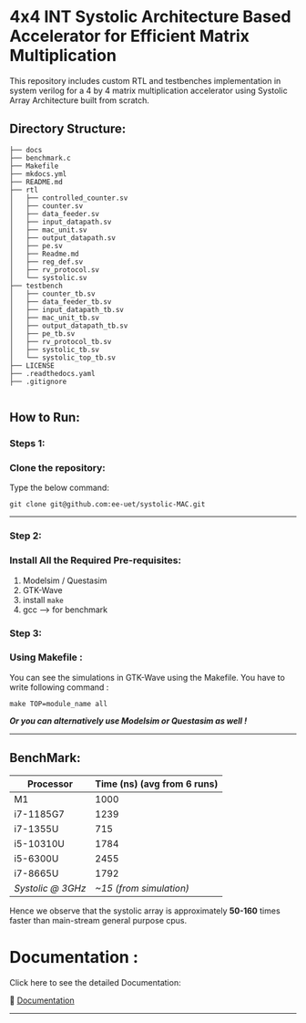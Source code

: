 #  4x4 INT Systolic Architecture Based Accelerator for Efficient Matrix Multiplication



This repository includes custom RTL and testbenches implementation in system verilog for a 4 by 4 matrix multiplication accelerator using Systolic Array Architecture built from scratch. 


## Directory Structure:
```
├── docs
├── benchmark.c
├── Makefile
├── mkdocs.yml
├── README.md
├── rtl
│   ├── controlled_counter.sv
│   ├── counter.sv
│   ├── data_feeder.sv
│   ├── input_datapath.sv
│   ├── mac_unit.sv
│   ├── output_datapath.sv
│   ├── pe.sv
│   ├── Readme.md
│   ├── reg_def.sv
│   ├── rv_protocol.sv
│   └── systolic.sv
├── testbench
│   ├── counter_tb.sv
│   ├── data_feeder_tb.sv
│   ├── input_datapath_tb.sv
│   ├── mac_unit_tb.sv
│   ├── output_datapath_tb.sv
│   ├── pe_tb.sv
│   ├── rv_protocol_tb.sv
│   ├── systolic_tb.sv
│   └── systolic_top_tb.sv
├── LICENSE
├── .readthedocs.yaml
├── .gitignore


```

## How to Run:

### Steps 1:
### Clone the repository:

Type the below command:

```
git clone git@github.com:ee-uet/systolic-MAC.git
```


---

### Step 2:
### Install All the Required Pre-requisites:

1. Modelsim / Questasim
2. GTK-Wave
3. install `make`
4. gcc --> for benchmark

### Step 3:
### Using Makefile :
You can see the simulations in GTK-Wave using the Makefile. You have to write following command :
```
make TOP=module_name all
```

***Or you can alternatively use **Modelsim** or Questasim as well !***



---
## BenchMark:

| Processor        | Time (ns) (avg from 6 runs) |
|------------------|-----------------------------|
| M1               | 1000                        |
| i7-1185G7        | 1239                        |
| i7-1355U         | 715                         |
| i5-10310U        | 1784                        |
| i5-6300U         | 2455                        |
| i7-8665U         | 1792                        |
| *Systolic @ 3GHz*| *~15 (from simulation)*     |

Hence we observe that the systolic array is approximately **50-160** times faster than main-stream general purpose cpus. 


# Documentation :

Click here to see the detailed Documentation: 

📖 [Documentation](https://systolic-mac.readthedocs.io/en/latest/)

---


